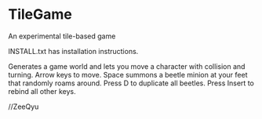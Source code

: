 TileGame
========
An experimental tile-based game

INSTALL.txt has installation instructions.

Generates a game world and lets you move a character with collision and turning.
Arrow keys to move. Space summons a beetle minion at your feet that randomly roams around.
Press D to duplicate all beetles. Press Insert to rebind all other keys.

//ZeeQyu